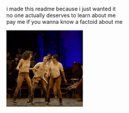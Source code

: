 i made this readme because i just wanted it  
no one actually deserves to learn about me  
pay me if you wanna know a factoid about me  

![Header](./hadestown.gif)

<!---
74opt/74opt is a ✨ special ✨ repository because its `README.md` (this file) appears on your GitHub profile.
You can click the Preview link to take a look at your changes.
--->
